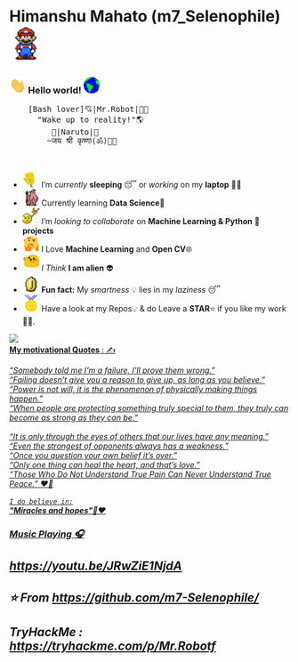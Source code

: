 # Himanshu Mahato **(m7_Selenophile)** &nbsp;<img src="https://github.com/SatYu26/SatYu26/blob/master/Assets/Mario_Hello_Big.gif" width="60">

<!-- 
    &nbsp; [![HitCount](http://hits.dwyl.com/SatYu26/SatYu26.svg)](http://hits.dwyl.com/SatYu26/SatYu26) 
-->

### <img src="https://github.com/SatYu26/SatYu26/blob/master/Assets/Hi.gif" width="30"> Hello world!&nbsp;<img src="https://github.com/SatYu26/SatYu26/blob/master/Assets/Earth.gif" width="30">

<p>
<pre>
    [Bash lover]💘|Mr.Robot|🧑‍💻️
      "Wake up to reality!"🌎
         💫️|Naruto|💫️
        ~जय श्री कृष्णा(ॐ)🌻️🦚️
</pre> 
</p>
<br>

- <img alt="GIF" src="https://github.com/SatYu26/SatYu26/blob/master/Assets/wave.gif" width="30" /> I’m *currently* **sleeping** 😴 or *working* on my **laptop** 👨‍💻
- <img alt="GIF" src="https://github.com/SatYu26/SatYu26/blob/master/Assets/gandalf_parrot.gif" width="30" /> Currently learning **Data Science**💪
- <img alt="GIF" src="https://github.com/SatYu26/SatYu26/blob/master/Assets/headbang.gif" width="30" /> I’m *looking to collaborate* on **Machine Learning & Python** 🐍 **projects**
- <img alt="GIF" src="https://github.com/SatYu26/SatYu26/blob/master/Assets/hmm.gif" width="30" /> I Love **Machine Learning** and **Open CV**🌐
- <img alt="GIF" src="https://github.com/SatYu26/SatYu26/blob/master/Assets/happy.gif" width="30" /> *I Think* **I am alien** 👽
- <img alt="GIF" src="https://github.com/SatYu26/SatYu26/blob/master/Assets/coin.gif" width="30" /> **Fun fact:** My *smartness* 💡 lies in my *laziness* 😴
- <img alt="GIF" src="https://github.com/SatYu26/SatYu26/blob/master/Assets/Medal.gif" width="30" /> Have a look at my Repos💡 & do Leave a **STAR**⭐️ if you like my work👨‍💻.

<a href="https://www.facebook.com/profile.php?id=100079638482768"><img src="https://raw.githubusercontent.com/m7-Selenophile/Quotes/72ac9e31358590e732ac23c16f9ce1d93e283667/selenophileM7.png">
<br>
**My motivational Quotes** : ✍️

<i>“Somebody told me I’m a failure, I’ll prove them wrong.”
<br>
“Failing doesn’t give you a reason to give up, as long as you believe.”
<br>
“Power is not will, it is the phenomenon of physically making things happen.”
<br>
“When people are protecting something truly special to them, they truly can become as strong as they can be.”
<br>
<br>
“It is only through the eyes of others that our lives have any meaning.”
<br>
  “Even the strongest of opponents always has a weakness.”
<br>
  “Once you question your own belief it’s over.”
<br>
  “Only one thing can heal the heart, and that’s love.”
<br>
  “Those Who Do Not Understand True Pain Can Never Understand True Peace.”<i>
❤🚀

 `I do believe in:`
 <br>
 <b>
    "Miracles and hopes"🥴❤️
</b>

### Music Playing 🎧

## https://youtu.be/JRwZiE1NjdA

## ⭐️ From https://github.com/m7-Selenophile/

## TryHackMe : https://tryhackme.com/p/Mr.Robotf
                  
